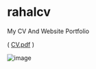 # rahalcv
My CV And Website Portfolio

( [CV.pdf](https://github.com/user-attachments/files/18985625/CV.pdf) )

![image](https://github.com/user-attachments/assets/105512ab-e391-479a-b449-bb92132be422)

